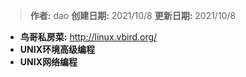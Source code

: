 > **作者:** dao
> **创建日期:** 2021/10/8
> **更新日期:** 2021/10/8

- **鸟哥私房菜:** http://linux.vbird.org/
- **UNIX环境高级编程**
- **UNIX网络编程**

